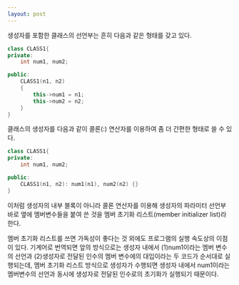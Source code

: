 ```yaml
---
layout: post
---
```


생성자를 포함한 클래스의 선언부는 흔히 다음과 같은 형태를 갖고 있다.

```cpp
class CLASS1{
private:
    int num1, num2;

public:
    CLASS1(n1, n2)
    {
        this->num1 = n1;
        this->num2 = n2;
    }
}
```

클래스의 생성자를 다음과 같이 콜론(:) 연산자를 이용하여 좀 더 간편한 형태로 쓸 수 있다.

```cpp
class CLASS1{
private:
    int num1, num2;

public:
    CLASS1(n1, n2): num1(n1), num2(n2) {}
}
```

이처럼 생성자의 내부 블록이 아니라 콜론 연산자를 이용해 생성자의 파라미터 선언부 바로 옆에 멤버변수들을 붙여 쓴 것을 멤버 초기화 리스트(member initializer list)라 한다.

멤버 초기화 리스트를 쓰면 가독성이 좋다는 것 외에도 프로그램의 실행 속도상의 이점이 있다. 기계어로 번역되면 앞의 방식으로는 생성자 내에서 (1)num1이라는 멤버 변수의 선언과 (2)생성자로 전달된 인수의 멤버 변수에의 대입이라는 두 코드가 순서대로 실행되는데, 멤버 초기화 리스트 방식으로 생성자가 수행되면 생성자 내에서 num1이라는 멤버변수의 선언과 동시에 생성자로 전달된 인수로의 초기화가 실행되기 때문이다.